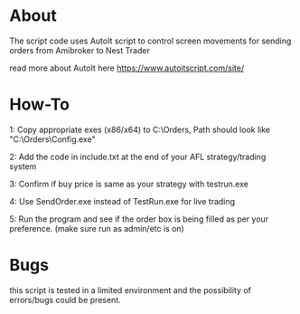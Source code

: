 # About
The script code uses AutoIt script to control screen movements for sending orders from Amibroker to Nest Trader

read more about AutoIt here
https://www.autoitscript.com/site/ 


# How-To

1: Copy appropriate exes (x86/x64) to  C:\Orders, Path should look like "C:\Orders\Config.exe"

2: Add the code in include.txt at the end of your AFL strategy/trading system  

3: Confirm if buy price is same as your strategy with testrun.exe

4: Use SendOrder.exe instead of TestRun.exe for live trading

5: Run the program and see if the order box is being filled as per your preference. (make sure run as admin/etc is on)


# Bugs 

this script is tested in a limited environment and the possibility of errors/bugs could be present. 
